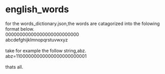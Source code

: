 # english_words
for the words_dictionary.json,the words are catagorized into the folowing format below.<br/>
00000000000000000000000000<br/>
abcdefghijklmnopqrstuvwxyz<br/>
<br/>
take for example the follow string,abz.
abz=11000000000000000000000001<br/>
<br/>
thats all.<br/>
